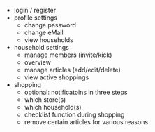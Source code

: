   * login / register
  * profile settings
    * change password
    * change eMail
    * view households
  * household settings
    * manage members (invite/kick)
    * overview
    * manage articles (add/edit/delete)
    * view active shoppings
  * shopping
    * optional: notificatoins in three steps
    * which store(s)
    * which household(s)
    * checklist function during shopping
    * remove certain articles for various reasons
